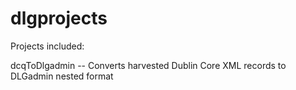 # dlgprojects

Projects included:

dcqToDlgadmin -- Converts harvested Dublin Core XML records to DLGadmin nested format
